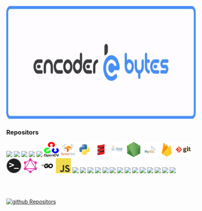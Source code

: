 <p align="center">
  <img width="100%" height='300' src="https://github.com/MianJawadAhmad/MianJawadAhmad/blob/master/encoderbytes.gif" alt="EncoderBytes (PRIVATE) LIMITED" />
</p>


<!--
**jeep711/jeep711** is a ✨ _special_ ✨ repository because its `README.md` (this file) appears on your GitHub profile.

Here are some ideas to get you started:

- 🔭 I’m currently working on ...
- 🌱 I’m currently learning ...
- 👯 I’m looking to collaborate on ...
- 🤔 I’m looking for help with ...
- 💬 Ask me about ...
- 📫 How to reach me: ...
- 😄 Pronouns: ...
- ⚡ Fun fact: ...
-->

### Repositors


<code><img height="40" src="https://cdn.iconscout.com/icon/free/png-256/nasa-5-569227.png"></code>
<code><img height="40" src="https://cdn.iconscout.com/icon/free/png-256/nsa-285222.png"></code>
<code><img height="40" src="https://cdn.iconscout.com/icon/free/png-256/fbi-285212.png"></code>
<code><img height="40" src="https://cdn.iconscout.com/icon/free/png-256/tesla-11-569489.png"></code>
<code><img height="40" src="https://cdn.iconscout.com/icon/free/png-256/bitcoin-2752231-2285048.png"></code>
<code><img height="40" src="https://raw.githubusercontent.com/github/explore/80688e429a7d4ef2fca1e82350fe8e3517d3494d/topics/opencv/opencv.png"></code>
<code><img height="40" src="https://raw.githubusercontent.com/github/explore/80688e429a7d4ef2fca1e82350fe8e3517d3494d/topics/tensorflow/tensorflow.png"></code>
<code><img height="40" src="https://raw.githubusercontent.com/github/explore/80688e429a7d4ef2fca1e82350fe8e3517d3494d/topics/python/python.png"></code>
<code><img height="40" src="https://raw.githubusercontent.com/github/explore/80688e429a7d4ef2fca1e82350fe8e3517d3494d/topics/scala/scala.png"></code>
<code><img height="40" src="https://raw.githubusercontent.com/github/explore/80688e429a7d4ef2fca1e82350fe8e3517d3494d/topics/java/java.png"></code>
<code><img height="40" src="https://raw.githubusercontent.com/github/explore/80688e429a7d4ef2fca1e82350fe8e3517d3494d/topics/nodejs/nodejs.png"></code>
<code><img height="40" src="https://raw.githubusercontent.com/github/explore/80688e429a7d4ef2fca1e82350fe8e3517d3494d/topics/mysql/mysql.png"></code>
<code><img height="40" src="https://raw.githubusercontent.com/github/explore/80688e429a7d4ef2fca1e82350fe8e3517d3494d/topics/firebase/firebase.png"></code>
<code><img height="40" src="https://raw.githubusercontent.com/github/explore/80688e429a7d4ef2fca1e82350fe8e3517d3494d/topics/git/git.png"></code>
<code><img height="40" src="https://raw.githubusercontent.com/github/explore/80688e429a7d4ef2fca1e82350fe8e3517d3494d/topics/terminal/terminal.png"></code>
<code><img height="40" src="https://raw.githubusercontent.com/github/explore/5c058a388828bb5fde0bcafd4bc867b5bb3f26f3/topics/graphql/graphql.png"></code>
<code><img height="40" src="https://raw.githubusercontent.com/github/explore/80688e429a7d4ef2fca1e82350fe8e3517d3494d/topics/go/go.png"></code>
<code><img height="40" src="https://raw.githubusercontent.com/github/explore/80688e429a7d4ef2fca1e82350fe8e3517d3494d/topics/javascript/javascript.png"></code>
<code><img height="40" src="https://cdn.iconscout.com/icon/free/png-256/docker-2752207-2285024.png"></code>
<code><img height="40" src="https://cdn.iconscout.com/icon/free/png-256/apple-2752243-2285060.png"></code>
<code><img height="40" src="https://cdn.iconscout.com/icon/free/png-256/intellij-idea-569199.png"></code>
<code><img height="40" src="https://cdn.iconscout.com/icon/free/png-256/teamcity-283674.png"></code>
<code><img height="40" src="https://cdn.iconscout.com/icon/free/png-256/vagrant-5-1174986.png"></code>
<code><img height="40" src="https://cdn.iconscout.com/icon/free/png-256/adobe-after-effects-2522530-2132718.png"></code>
<code><img height="40" src="https://cdn.iconscout.com/icon/free/png-128/adobe-premiere-pro-2522527-2132715.png"></code>
<code><img height="40" src="https://cdn.iconscout.com/icon/free/png-128/adobe-audition-2522520-2132708.png"></code>
<code><img height="40" src="https://cdn.iconscout.com/icon/free/png-256/adobe-photoshop-2522533-2132721.png"></code>
<code><img height="40" src="https://cdn.iconscout.com/icon/free/png-256/adobe-illustrator-2522532-2132720.png"></code>
<code><img height="40" src="https://cdn.iconscout.com/icon/free/png-128/adobe-dimension-2522526-2132714.png"></code>
<code><img height="40" src="https://cdn.iconscout.com/icon/free/png-128/adobe-indesign-2522528-2132716.png"></code>
<code><img height="40" src="https://cdn.iconscout.com/icon/free/png-128/adobe-adobe-xd-2522531-2132719.png"></code>
<code><img height="40" src="https://cdn.iconscout.com/icon/free/png-128/adobe-dreamweaver-2522529-2132717.png"></code>

<br><br>




<a href="#">
  <img align="center" src="https://github-readme-stats.anuraghazra1.vercel.app/api?username=jeep711&show_icons=true&theme=buefy&count_private=true&hide=stars" alt="github Repositors" />
</a>

<!--
<a href="#">
  <!-- Change the `github-readme-stats.anuraghazra1.vercel.app` to `github-readme-stats.vercel.app`  -->
  <!-- <img align="center" src="https://github-readme-stats.anuraghazra1.vercel.app/api/top-langs/?username=jeep711&layout=compact&theme=buefy" />
</a>
-->
